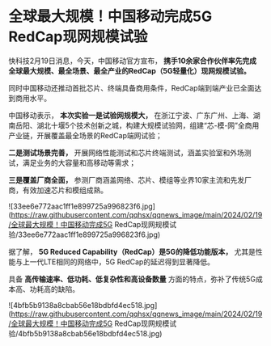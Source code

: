 # 全球最大规模！中国移动完成5G RedCap现网规模试验

快科技2月19日消息，今天，中国移动官方宣布，
**携手10余家合作伙伴率先完成全球最大规模、最全场景、最全产业的RedCap（5G轻量化）现网规模试验。**

同时中国移动还推动首批芯片、终端具备商用条件，RedCap端到端产业已全面达到商用水平。

中国移动表示， **本次实验一是试验网规模大，**
在浙江宁波、广东广州、上海、湖南岳阳、湖北十堰5个技术创新之城，构建大规模试验网，组建“芯-模-网”全商用产业链，开展覆盖最全场景的RedCap端网试验；

**二是测试场景完善，** 开展网络性能测试和芯片终端测试，涵盖实验室和外场测试，满足业务的大容量和高移动等需求；

**三是覆盖厂商全面，** 参测厂商涵盖网络、芯片、模组等业界10家主流和先发厂商，有效加速芯片和模组成熟。

![33ee6e772aac1ff1e899725a996823f6.jpg](https://raw.githubusercontent.com/qqhsx/qqnews_image/main/2024/02/19/全球最大规模！中国移动完成5G RedCap现网规模试验/33ee6e772aac1ff1e899725a996823f6.jpg)

据了解， **5G Reduced Capability（RedCap）是5G的降低功能版本，** 尤其是性能与上一代LTE相同的网络中，5G
RedCap的延迟得到显著降低。

具备 **高传输速率、低功耗、低复杂性和高设备数量** 方面的特点，弥补了传统5G成本高、功耗高的缺陷。

![4bfb5b9138a8cbab56e18bdbfd4ec518.jpg](https://raw.githubusercontent.com/qqhsx/qqnews_image/main/2024/02/19/全球最大规模！中国移动完成5G RedCap现网规模试验/4bfb5b9138a8cbab56e18bdbfd4ec518.jpg)

